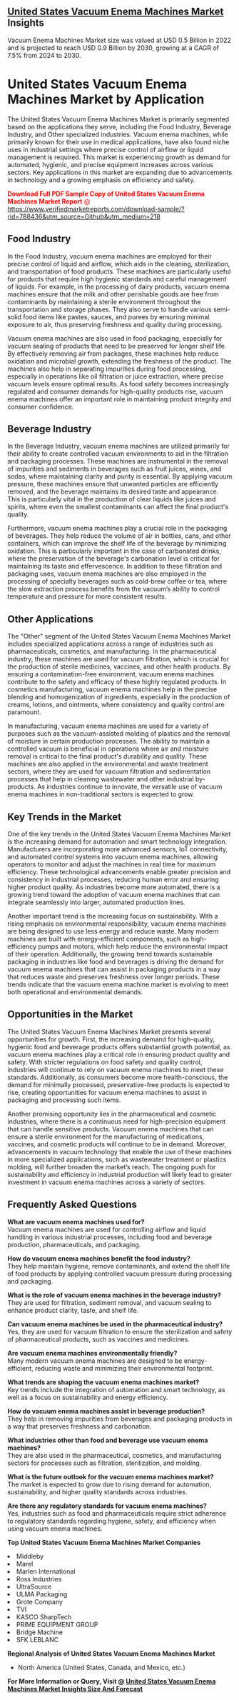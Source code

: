 <h2><a href="https://www.verifiedmarketreports.com/download-sample/?rid=788436&amp;utm_source=Github&amp;utm_medium=218" target="_blank">United States Vacuum Enema Machines Market</a> Insights</h2><p>Vacuum Enema Machines Market size was valued at USD 0.5 Billion in 2022 and is projected to reach USD 0.9 Billion by 2030, growing at a CAGR of 7.5% from 2024 to 2030.</p><p><h1>United States Vacuum Enema Machines Market by Application</h1> <p>The United States Vacuum Enema Machines Market is primarily segmented based on the applications they serve, including the Food Industry, Beverage Industry, and Other specialized industries. Vacuum enema machines, while primarily known for their use in medical applications, have also found niche uses in industrial settings where precise control of airflow or liquid management is required. This market is experiencing growth as demand for automated, hygienic, and precise equipment increases across various sectors. Key applications in this market are expanding due to advancements in technology and a growing emphasis on efficiency and safety. </p> <p><p><span class=""><span style="color: #ff0000;"><strong>Download Full PDF Sample Copy of United States Vacuum Enema Machines Market Report</strong> @ </span><a href="https://www.verifiedmarketreports.com/download-sample/?rid=788436&amp;utm_source=Github&amp;utm_medium=218" target="_blank">https://www.verifiedmarketreports.com/download-sample/?rid=788436&amp;utm_source=Github&amp;utm_medium=218</a></span></p></p> <h2>Food Industry</h2> <p>In the Food Industry, vacuum enema machines are employed for their precise control of liquid and airflow, which aids in the cleaning, sterilization, and transportation of food products. These machines are particularly useful for products that require high hygienic standards and careful management of liquids. For example, in the processing of dairy products, vacuum enema machines ensure that the milk and other perishable goods are free from contaminants by maintaining a sterile environment throughout the transportation and storage phases. They also serve to handle various semi-solid food items like pastes, sauces, and purees by ensuring minimal exposure to air, thus preserving freshness and quality during processing.</p> <p>Vacuum enema machines are also used in food packaging, especially for vacuum sealing of products that need to be preserved for longer shelf life. By effectively removing air from packages, these machines help reduce oxidation and microbial growth, extending the freshness of the product. The machines also help in separating impurities during food processing, especially in operations like oil filtration or juice extraction, where precise vacuum levels ensure optimal results. As food safety becomes increasingly regulated and consumer demands for high-quality products rise, vacuum enema machines offer an important role in maintaining product integrity and consumer confidence.</p> <h2>Beverage Industry</h2> <p>In the Beverage Industry, vacuum enema machines are utilized primarily for their ability to create controlled vacuum environments to aid in the filtration and packaging processes. These machines are instrumental in the removal of impurities and sediments in beverages such as fruit juices, wines, and sodas, where maintaining clarity and purity is essential. By applying vacuum pressure, these machines ensure that unwanted particles are efficiently removed, and the beverage maintains its desired taste and appearance. This is particularly vital in the production of clear liquids like juices and spirits, where even the smallest contaminants can affect the final product's quality.</p> <p>Furthermore, vacuum enema machines play a crucial role in the packaging of beverages. They help reduce the volume of air in bottles, cans, and other containers, which can improve the shelf life of the beverage by minimizing oxidation. This is particularly important in the case of carbonated drinks, where the preservation of the beverage's carbonation level is critical for maintaining its taste and effervescence. In addition to these filtration and packaging uses, vacuum enema machines are also employed in the processing of specialty beverages such as cold-brew coffee or tea, where the slow extraction process benefits from the vacuum’s ability to control temperature and pressure for more consistent results.</p> <h2>Other Applications</h2> <p>The "Other" segment of the United States Vacuum Enema Machines Market includes specialized applications across a range of industries such as pharmaceuticals, cosmetics, and manufacturing. In the pharmaceutical industry, these machines are used for vacuum filtration, which is crucial for the production of sterile medicines, vaccines, and other health products. By ensuring a contamination-free environment, vacuum enema machines contribute to the safety and efficacy of these highly regulated products. In cosmetics manufacturing, vacuum enema machines help in the precise blending and homogenization of ingredients, especially in the production of creams, lotions, and ointments, where consistency and quality control are paramount.</p> <p>In manufacturing, vacuum enema machines are used for a variety of purposes such as the vacuum-assisted molding of plastics and the removal of moisture in certain production processes. The ability to maintain a controlled vacuum is beneficial in operations where air and moisture removal is critical to the final product's durability and quality. These machines are also applied in the environmental and waste treatment sectors, where they are used for vacuum filtration and sedimentation processes that help in cleaning wastewater and other industrial by-products. As industries continue to innovate, the versatile use of vacuum enema machines in non-traditional sectors is expected to grow.</p> <h2>Key Trends in the Market</h2> <p>One of the key trends in the United States Vacuum Enema Machines Market is the increasing demand for automation and smart technology integration. Manufacturers are incorporating more advanced sensors, IoT connectivity, and automated control systems into vacuum enema machines, allowing operators to monitor and adjust the machines in real time for maximum efficiency. These technological advancements enable greater precision and consistency in industrial processes, reducing human error and ensuring higher product quality. As industries become more automated, there is a growing trend toward the adoption of vacuum enema machines that can integrate seamlessly into larger, automated production lines.</p> <p>Another important trend is the increasing focus on sustainability. With a rising emphasis on environmental responsibility, vacuum enema machines are being designed to use less energy and reduce waste. Many modern machines are built with energy-efficient components, such as high-efficiency pumps and motors, which help reduce the environmental impact of their operation. Additionally, the growing trend towards sustainable packaging in industries like food and beverages is driving the demand for vacuum enema machines that can assist in packaging products in a way that reduces waste and preserves freshness over longer periods. These trends indicate that the vacuum enema machine market is evolving to meet both operational and environmental demands.</p> <h2>Opportunities in the Market</h2> <p>The United States Vacuum Enema Machines Market presents several opportunities for growth. First, the increasing demand for high-quality, hygienic food and beverage products offers substantial growth potential, as vacuum enema machines play a critical role in ensuring product quality and safety. With stricter regulations on food safety and quality control, industries will continue to rely on vacuum enema machines to meet these standards. Additionally, as consumers become more health-conscious, the demand for minimally processed, preservative-free products is expected to rise, creating opportunities for vacuum enema machines to assist in packaging and processing such items.</p> <p>Another promising opportunity lies in the pharmaceutical and cosmetic industries, where there is a continuous need for high-precision equipment that can handle sensitive products. Vacuum enema machines that can ensure a sterile environment for the manufacturing of medications, vaccines, and cosmetic products will continue to be in demand. Moreover, advancements in vacuum technology that enable the use of these machines in more specialized applications, such as wastewater treatment or plastics molding, will further broaden the market’s reach. The ongoing push for sustainability and efficiency in industrial production will likely lead to greater investment in vacuum enema machines across a variety of sectors.</p> <h2>Frequently Asked Questions</h2> <p><b>What are vacuum enema machines used for?</b> <br>Vacuum enema machines are used for controlling airflow and liquid handling in various industrial processes, including food and beverage production, pharmaceuticals, and packaging.</p> <p><b>How do vacuum enema machines benefit the food industry?</b> <br>They help maintain hygiene, remove contaminants, and extend the shelf life of food products by applying controlled vacuum pressure during processing and packaging.</p> <p><b>What is the role of vacuum enema machines in the beverage industry?</b> <br>They are used for filtration, sediment removal, and vacuum sealing to enhance product clarity, taste, and shelf life.</p> <p><b>Can vacuum enema machines be used in the pharmaceutical industry?</b> <br>Yes, they are used for vacuum filtration to ensure the sterilization and safety of pharmaceutical products, such as vaccines and medicines.</p> <p><b>Are vacuum enema machines environmentally friendly?</b> <br>Many modern vacuum enema machines are designed to be energy-efficient, reducing waste and minimizing their environmental footprint.</p> <p><b>What trends are shaping the vacuum enema machines market?</b> <br>Key trends include the integration of automation and smart technology, as well as a focus on sustainability and energy efficiency.</p> <p><b>How do vacuum enema machines assist in beverage production?</b> <br>They help in removing impurities from beverages and packaging products in a way that preserves freshness and carbonation.</p> <p><b>What industries other than food and beverage use vacuum enema machines?</b> <br>They are also used in the pharmaceutical, cosmetics, and manufacturing sectors for processes such as filtration, sterilization, and molding.</p> <p><b>What is the future outlook for the vacuum enema machines market?</b> <br>The market is expected to grow due to rising demand for automation, sustainability, and higher quality standards across industries.</p> <p><b>Are there any regulatory standards for vacuum enema machines?</b> <br>Yes, industries such as food and pharmaceuticals require strict adherence to regulatory standards regarding hygiene, safety, and efficiency when using vacuum enema machines.</p> </p><p><strong>Top United States Vacuum Enema Machines Market Companies</strong></p><div data-test-id=""><p><li>Middleby</li><li> Marel</li><li> Marlen International</li><li> Ross Industries</li><li> UltraSource</li><li> ULMA Packaging</li><li> Grote Company</li><li> TVI</li><li> KASCO SharpTech</li><li> PRIME EQUIPMENT GROUP</li><li> Bridge Machine</li><li> SFK LEBLANC</li></p><div><strong>Regional Analysis of&nbsp;United States Vacuum Enema Machines Market</strong></div><ul><li dir="ltr"><p dir="ltr">North America&nbsp;(United States, Canada, and Mexico, etc.)</p></li></ul><p><strong>For More Information or Query, Visit @&nbsp;</strong><strong><a href="https://www.verifiedmarketreports.com/product/vacuum-enema-machines-market/?utm_source=Github&amp;utm_medium=218" target="_blank">United States Vacuum Enema Machines Market Insights Size And Forecast</a></strong></p></div>

